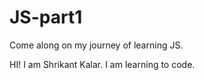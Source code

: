 # JS-part1
Come along on my journey of learning JS.

HI! I am Shrikant Kalar. I am learning to code.
